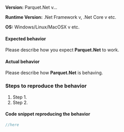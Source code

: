 **Version:** Parquet.Net v...

**Runtime Version:** .Net Framework v, .Net Core v etc.

**OS:** Windows/Linux/MacOSX v etc.

#### Expected behavior

Please describe how you expect **Parquet.Net** to work.

#### Actual behavior

Please describe how **Parquet.Net** is behaving.

### Steps to reproduce the behavior

1. Step 1.
2. Step 2.

#### Code snippet reproducing the behavior

<!-- Please include a code snippet so we can reproduce the problem. An ideal code snippet is a failing unit test ;) -->

```csharp
//here
```

<!-- Attaching a .parquet file showing the problem is a great way to help speeding this up -->